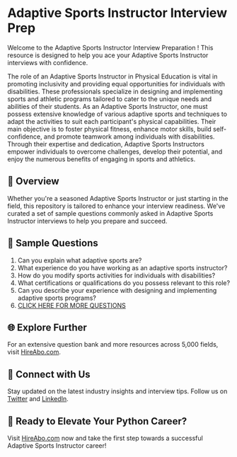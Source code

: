 # Adaptive Sports Instructor Interview Prep

Welcome to the Adaptive Sports Instructor Interview Preparation ! This resource is designed to help you ace your Adaptive Sports Instructor interviews with confidence.

The role of an Adaptive Sports Instructor in Physical Education is vital in promoting inclusivity and providing equal opportunities for individuals with disabilities. These professionals specialize in designing and implementing sports and athletic programs tailored to cater to the unique needs and abilities of their students. As an Adaptive Sports Instructor, one must possess extensive knowledge of various adaptive sports and techniques to adapt the activities to suit each participant's physical capabilities. Their main objective is to foster physical fitness, enhance motor skills, build self-confidence, and promote teamwork among individuals with disabilities. Through their expertise and dedication, Adaptive Sports Instructors empower individuals to overcome challenges, develop their potential, and enjoy the numerous benefits of engaging in sports and athletics.

## 🚀 Overview

Whether you're a seasoned Adaptive Sports Instructor or just starting in the field, this repository is tailored to enhance your interview readiness. We've curated a set of sample questions commonly asked in Adaptive Sports Instructor interviews to help you prepare and succeed.

## 📝 Sample Questions

1. Can you explain what adaptive sports are?
2. What experience do you have working as an adaptive sports instructor?
3. How do you modify sports activities for individuals with disabilities?
4. What certifications or qualifications do you possess relevant to this role?
5. Can you describe your experience with designing and implementing adaptive sports programs?
6. [CLICK HERE FOR MORE QUESTIONS](https://hireabo.com/job/15_4_24/Adaptive%20Sports%20Instructor)

## 🌐 Explore Further

For an extensive question bank and more resources across 5,000 fields, visit [HireAbo.com](https://www.hireabo.com).

## 📱 Connect with Us

Stay updated on the latest industry insights and interview tips. Follow us on [Twitter](https://twitter.com/hireabo) and [LinkedIn](https://www.linkedin.com/in/hire-abo-3609972a8/).

## 🚀 Ready to Elevate Your Python Career?

Visit [HireAbo.com](https://www.hireabo.com) now and take the first step towards a successful Adaptive Sports Instructor career!